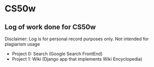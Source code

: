 # CS50w
<h2>Log of work done for CS50w</h2>
<p>Disclaimer: Log is for personal record purposes only. Not intended for plagiarism usage</p>
<ul>
  <li>Project 0: Search (Google Search FrontEnd)</li>
  <li>Project 1: Wiki (Django app that implements Wiki Encyclopedia)</li>
</ul>
